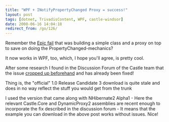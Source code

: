 ```yaml
---
title: "WPF + INotifyPropertyChanged Proxy = success!"
layout: post
tags: [dotnet, TrivadisContent, WPF, castle-windsor]
date: 2008-06-16 14:04:18
redirect_from: /go/126/
---
```


Remember the [Epic fail](http://realfiction.net/go/156) that was building a simple class and a proxy on top to save on doing the PropertyChanged-mechanics?

It now works in WPF, too, which, I hope you'll agree, is pretty cool.

After some research I found in the Discussion Forum of the Castle team that the issue [cropped up beforehand](http://forum.castleproject.org/viewtopic.php?t=3145) and has already been fixed!

Thing is, the "official" 1.0 Release Candidate 3 download is quite stale and does in no way reflect the stuff you would get from the trunk

I used the version that came along with NHibernate2 Alpha1 - Here the relevant Castle.Core and DynamicProxy2 assemblies are recent enough to incorporate the fix described in the discussion forum - It means that the example you can download in the above post works without issues. Nice!
